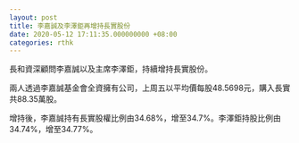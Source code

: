 ```yaml
---
layout: post
title: 李嘉誠及李澤鉅再增持長實股份
date: 2020-05-12 17:11:35.000000000 +08:00
categories: rthk
---
```


長和資深顧問李嘉誠以及主席李澤鉅，持續增持長實股份。

兩人透過李嘉誠基金會全資擁有公司，上周五以平均價每股48.5698元，購入長實共88.35萬股。

增持後，李嘉誠持有長實股權比例由34.68%，增至34.7%。李澤鉅持股比例由34.74%，增至34.77%。
